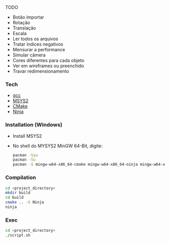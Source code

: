 TODO
- Botão importar
- Rotação 
- Translação 
- Escala 
- Ler todos os arquivos
- Tratar índices negativos
- Mensurar a performance
- Simular câmera
- Cores diferentes para cada objeto
- Ver em wireframes ou preenchido
- Travar redimensionamento

### Tech
* [gcc]
* [MSYS2]
* [CMake]
* [Ninja]

### Installation (Windows)
* Install MSYS2
* No shell do MYSYS2 MinGW 64-Bit, digite:

    ```sh
    pacman -Syu
    pacman -Su
    pacman -S mingw-w64-x86_64-cmake mingw-w64-x86_64-ninja mingw-w64-x86_64-gcc
    ```

### Compilation
```sh
cd <project_directory>
mkdir build
cd build
cmake .. -G Ninja
ninja
```

### Exec

```sh
cd <project_directory>
./script.sh
```

[MSYS2]: <http://www.msys2.org>
[Ninja]: <https://ninja-build.org>
[CMake]: <https://cmake.org>
[gcc]: <https://gcc.gnu.org>
